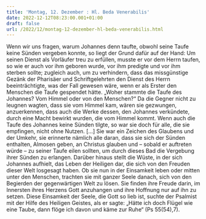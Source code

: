 ```yaml
---
title: 'Montag, 12. Dezember : Hl. Beda Venerabilis'
date: 2022-12-12T08:23:00.001+01:00
draft: false
url: /2022/12/montag-12-dezember-hl-beda-venerabilis.html
---
```


Wenn wir uns fragen, warum Johannes denn taufte, obwohl seine Taufe keine Sünden vergeben konnte, so liegt der Grund dafür auf der Hand: Um seinen Dienst als Vorläufer treu zu erfüllen, musste er vor dem Herrn taufen, so wie er auch vor ihm geboren wurde, vor ihm predigte und vor ihm sterben sollte; zugleich auch, um zu verhindern, dass das missgünstige Gezänk der Pharisäer und Schriftgelehrten den Dienst des Herrn beeinträchtigte, was der Fall gewesen wäre, wenn er als Erster den Menschen die Taufe gespendet hätte. „Woher stammte die Taufe des Johannes? Vom Himmel oder von den Menschen?“ Da die Gegner nicht zu leugnen wagten, dass sie vom Himmel kam, wären sie gezwungen, anzuerkennen, dass auch die Werke dessen, den Johannes verkündete, durch eine Macht bewirkt wurden, die vom Himmel kommt. Wenn auch die Taufe des Johannes keine Sünden tilgte, so war sie doch für alle, die sie empfingen, nicht ohne Nutzen. \[…\] Sie war ein Zeichen des Glaubens und der Umkehr, sie erinnerte nämlich alle daran, dass sie sich der Sünden enthalten, Almosen geben, an Christus glauben und – sobald er auftreten würde – zu seiner Taufe eilen sollten, um durch dieses Bad die Vergebung ihrer Sünden zu erlangen. Darüber hinaus stellt die Wüste, in der sich Johannes aufhielt, das Leben der Heiligen dar, die sich von den Freuden dieser Welt losgesagt haben. Ob sie nun in der Einsamkeit leben oder mitten unter den Menschen, trachten sie mit ganzer Seele danach, sich von den Begierden der gegenwärtigen Welt zu lösen. Sie finden ihre Freude darin, im Innersten ihres Herzens Gott anzuhangen und ihre Hoffnung nur auf ihn zu setzen. Diese Einsamkeit der Seele, die Gott so lieb ist, suchte der Psalmist mit der Hilfe des Heiligen Geistes, als er sagte: „Hätte ich doch Flügel wie eine Taube, dann flöge ich davon und käme zur Ruhe“ (Ps 55(54),7).